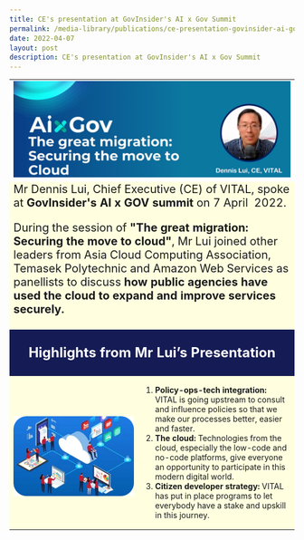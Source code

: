 ```yaml
---
title: CE's presentation at GovInsider's AI x Gov Summit
permalink: /media-library/publications/ce-presentation-govinsider-ai-gov-summit
date: 2022-04-07
layout: post
description: CE's presentation at GovInsider's AI x Gov Summit
---
```

<table class="center" border="0">
<tr>
	<td colspan = "2">
<img src="/images/Media/AiXGovHeader.png" width="100%" height="100%"  /> 
	</td>
	</tr>
<tr style="background-color:#FFFFE0;">
	<td colspan = "2">
		<div style="font-size:20px">Mr Dennis Lui, Chief Executive (CE) of VITAL, spoke at <b>GovInsider's AI x GOV summit</b> on 7 April  2022.

During the session of <b>"The great migration: Securing the move to cloud"</b>, Mr Lui joined other leaders from Asia Cloud Computing Association, Temasek Polytechnic and Amazon Web Services as panellists to discuss <b>how public agencies have used the cloud to expand and improve services securely.</b>
		</div>
		<tr style="background-color:#151B54;">
	<td colspan = "2">
		<p style="color:#FFFFFF;text-align:center;font-size:24px"><b>Highlights from Mr Lui’s Presentation</b></p>
			</td>
			</tr>
		<tr style="background-color:#FFFFE0;">
			<td width="45%" style="text-align:center;"><br><img src="/images/Media/AiXGovImage1.png" /></td>
<td>
	<div><ol type="1"><li><b>Policy-ops-tech integration:</b> VITAL is going upstream to consult and influence policies so that we make our processes better, easier and faster.</li> 
		<li><b>The cloud:</b> Technologies from the cloud, especially the low-code and no-code platforms, give everyone an opportunity to participate in this modern digital world. </li>
		<li><b>Citizen developer strategy:</b> VITAL has put in place programs to let everybody have a stake and upskill in this journey.</li>
		</div>



</td>
		</tr>
<a href="/media-library/videos/ce-presentation-govinsider-ai-gov-summit">
</a>